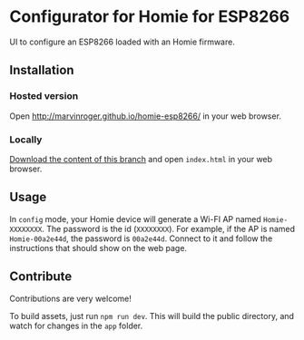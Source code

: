 Configurator for Homie for ESP8266
==================================

UI to configure an ESP8266 loaded with an Homie firmware.

## Installation

### Hosted version

Open http://marvinroger.github.io/homie-esp8266/ in your web browser.

### Locally

[Download the content of this branch](https://github.com/marvinroger/homie-esp8266/archive/gh-pages.zip) and open `index.html` in your web browser.

## Usage

In `config` mode, your Homie device will generate a Wi-FI AP named `Homie-XXXXXXXX`. The password is the id (`XXXXXXXX`). For example, if the AP is named `Homie-00a2e44d`, the password is `00a2e44d`. Connect to it and follow the instructions that should show on the web page.

## Contribute

Contributions are very welcome!

To build assets, just run `npm run dev`.
This will build the public directory, and watch for changes in the `app` folder.

